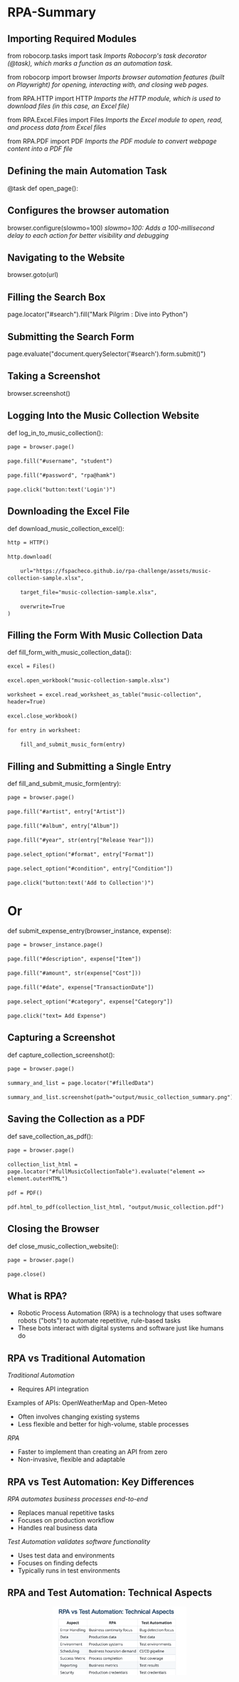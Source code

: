 # RPA-Summary

## Importing Required Modules

from robocorp.tasks import task *Imports Robocorp's task decorator (@task), which marks a function as an automation task.*

from robocorp import browser *Imports browser automation features (built on Playwright) for opening, interacting with, and closing web pages.*

from RPA.HTTP import HTTP *Imports the HTTP module, which is used to download files (in this case, an Excel file)*

from RPA.Excel.Files import Files *Imports the Excel module to open, read, and process data from Excel files*

from RPA.PDF import PDF *Imports the PDF module to convert webpage content into a PDF file*

## Defining the main Automation Task

@task
def open_page():

## Configures the browser automation

browser.configure(slowmo=100) *slowmo=100: Adds a 100-millisecond delay to each action for better visibility and debugging*

## Navigating to the Website

browser.goto(url)

## Filling the Search Box

page.locator("#search").fill("Mark Pilgrim : Dive into Python")

## Submitting the Search Form

page.evaluate("document.querySelector('#search').form.submit()")

## Taking a Screenshot

browser.screenshot()

## Logging Into the Music Collection Website

def log_in_to_music_collection():
    
    page = browser.page()
    
    page.fill("#username", "student")
    
    page.fill("#password", "rpa@hamk")
    
    page.click("button:text('Login')")

## Downloading the Excel File

def download_music_collection_excel():
    
    http = HTTP()
    
    http.download(
        
        url="https://fspacheco.github.io/rpa-challenge/assets/music-collection-sample.xlsx", 
        
        target_file="music-collection-sample.xlsx",
        
        overwrite=True
    )

## Filling the Form With Music Collection Data

def fill_form_with_music_collection_data():
    
    excel = Files()
    
    excel.open_workbook("music-collection-sample.xlsx")
    
    worksheet = excel.read_worksheet_as_table("music-collection", header=True)
    
    excel.close_workbook()
    
    for entry in worksheet:
        
        fill_and_submit_music_form(entry)

## Filling and Submitting a Single Entry

def fill_and_submit_music_form(entry):
    
    page = browser.page()
    
    page.fill("#artist", entry["Artist"])
    
    page.fill("#album", entry["Album"])
    
    page.fill("#year", str(entry["Release Year"]))
    
    page.select_option("#format", entry["Format"])
    
    page.select_option("#condition", entry["Condition"])
    
    page.click("button:text('Add to Collection')")

# Or
def submit_expense_entry(browser_instance, expense):
    
    page = browser_instance.page()
    
    page.fill("#description", expense["Item"])
    
    page.fill("#amount", str(expense["Cost"])) 
    
    page.fill("#date", expense["TransactionDate"])  
    
    page.select_option("#category", expense["Category"])
    
    page.click("text= Add Expense")

## Capturing a Screenshot

def capture_collection_screenshot():
    
    page = browser.page()
    
    summary_and_list = page.locator("#filledData")
    
    summary_and_list.screenshot(path="output/music_collection_summary.png")

## Saving the Collection as a PDF

def save_collection_as_pdf():
    
    page = browser.page()
    
    collection_list_html = page.locator("#fullMusicCollectionTable").evaluate("element => element.outerHTML")
    
    pdf = PDF()
   
    pdf.html_to_pdf(collection_list_html, "output/music_collection.pdf")

## Closing the Browser

def close_music_collection_website():
    
    page = browser.page()
    
    page.close()

## What is RPA?

- Robotic Process Automation (RPA) is a technology that uses software robots
("bots") to automate repetitive, rule-based tasks
- These bots interact with digital systems and software just like humans do

## RPA vs Traditional Automation

*Traditional Automation*
- Requires API integration

Examples of APIs: OpenWeatherMap and Open-Meteo

- Often involves changing existing systems
- Less flexible and better for high-volume, stable processes

*RPA*
- Faster to implement than creating an API from zero
- Non-invasive, flexible and adaptable

## RPA vs Test Automation: Key Differences

*RPA automates business processes end-to-end*
- Replaces manual repetitive tasks
- Focuses on production workflow
- Handles real business data

*Test Automation validates software functionality*
- Uses test data and environments
- Focuses on finding defects
- Typically runs in test environments

## RPA and Test Automation: Technical Aspects
<p align="center">
  <img src="1.png" alt="Final Output" width="300"/>
</p>
